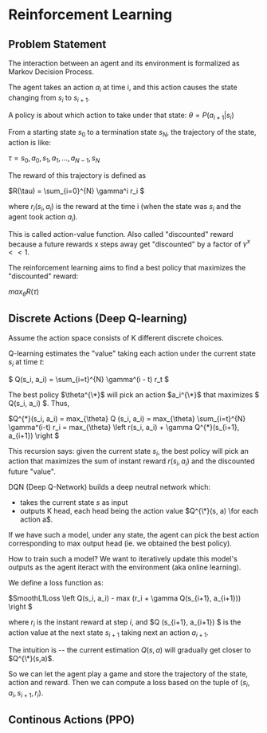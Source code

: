 # Reinforcement Learning

## Problem Statement
The interaction between an agent and its environment is formalized as Markov Decision Process.

The agent takes an action $a_i$ at time i, and this action causes the state changing from $s_i$ to $s_{i+1}$. 

A policy is about which action to take under that state: $\theta = P(a_{i+1} | s_i)$

From a starting state $s_0$ to a termination state $s_N$, the trajectory of the state, action is like:

$\tau = s_0, a_0, s_1, a_1, \dots, a_{N-1}, s_N$

The reward of this trajectory is defined as

$R(\tau) = \sum_{i=0}^{N} \gamma^i r_i $

where $r_i(s_i, a_i)$ is the reward at the time i (when the state was $s_i$ and the agent took action $a_i$).

This is called action-value function. Also called "discounted" reward because a future rewards x steps away get "discounted" by a factor of $\gamma^x << 1$.

The reinforcement learning aims to find a best policy that maximizes the "discounted" reward:

$max_{\theta} R(\tau)$

## Discrete Actions (Deep Q-learning)

Assume the action space consists of K different discrete choices.

Q-learning estimates the "value" taking each action under the current state $s_i$ at time $t$:

$ Q(s_i, a_i) = \sum_{i=t}^{N} \gamma^(i - t) r_t $

The best policy $\theta^{\*}$ will pick an action $a_i^{\*}$ that maximizes $ Q(s_i, a_i) $. Thus,

$Q^{\*}(s_i, a_i) = max_{\theta} Q (s_i, a_i) = max_{\theta} \sum_{i=t}^{N} \gamma^(i-t) r_i = max_{\theta} \left r(s_i, a_i) + \gamma Q^{\*}(s_{i+1}, a_{i+1}) \right $

This recursion says: given the current state $s_i$, the best policy will pick an action that maximizes the sum of instant reward $r(s_i, a_i)$ and the discounted future "value".

DQN (Deep Q-Network) builds a deep neutral network which:
- takes the current state $s$ as input
- outputs K head, each head being the action value $Q^{\*}(s, a) \for each action a$.

If we have such a model, under any state, the agent can pick the best action corresponding to max output head (ie. we obtained the best policy).

How to train such a model? We want to iteratively update this model's outputs as the agent iteract with the environment (aka online learning).

We define a loss function as:

$SmoothL1Loss \left Q(s_i, a_i) - max (r_i + \gamma Q(s_{i+1}, a_{i+1})) \right $

where $r_i$ is the instant reward at step $i$, and $Q (s_{i+1}, a_{i+1}) $ is the action value at the next state $s_{i+1}$ taking next an action $a_{i+1}$.

The intuition is -- the current estimation $Q(s,a)$ will gradually get closer to $Q^{\*}(s,a)$.

So we can let the agent play a game and store the trajectory of the state, action and reward. 
Then we can compute a loss based on the tuple of $(s_i, a_i, s_{i+1}, r_{i})$.

## Continous Actions (PPO)
